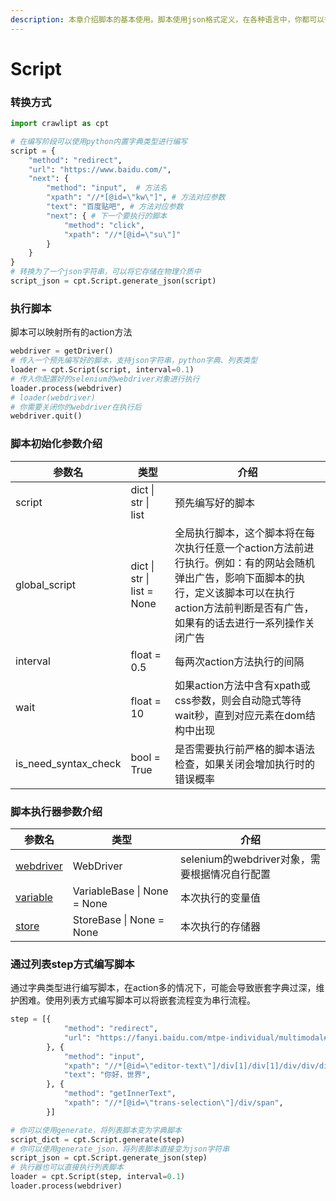 ```yaml
---
description: 本章介绍脚本的基本使用。脚本使用json格式定义，在各种语言中，你都可以很方便将它反序列化。
---
```


# Script

### 转换方式

```python
import crawlipt as cpt

# 在编写阶段可以使用python内置字典类型进行编写
script = { 
    "method": "redirect",
    "url": "https://www.baidu.com/",
    "next": {
        "method": "input",  # 方法名
        "xpath": "//*[@id=\"kw\"]", # 方法对应参数
        "text": "百度贴吧", # 方法对应参数
        "next": { # 下一个要执行的脚本
            "method": "click",
            "xpath": "//*[@id=\"su\"]"
        }
    }
}
# 转换为了一个json字符串，可以将它存储在物理介质中
script_json = cpt.Script.generate_json(script) 
```

### 执行脚本

脚本可以映射所有的action方法

```python
webdriver = getDriver()
# 传入一个预先编写好的脚本，支持json字符串，python字典、列表类型
loader = cpt.Script(script, interval=0.1)
# 传入你配置好的selenium的webdriver对象进行执行
loader.process(webdriver) 
# loader(webdriver) 
# 你需要关闭你的webdriver在执行后
webdriver.quit()
```

### 脚本初始化参数介绍

| 参数名                     | 类型                         | 介绍                                                                                                       |
| ----------------------- | -------------------------- | -------------------------------------------------------------------------------------------------------- |
| script                  | dict \| str \| list        | 预先编写好的脚本                                                                                                 |
| global\_script          | dict \| str \| list = None | 全局执行脚本，这个脚本将在每次执行任意一个action方法前进行执行。例如：有的网站会随机弹出广告，影响下面脚本的执行，定义该脚本可以在执行action方法前判断是否有广告，如果有的话去进行一系列操作关闭广告 |
| interval                | float = 0.5                | 每两次action方法执行的间隔                                                                                         |
| wait                    | float = 10                 | 如果action方法中含有xpath或css参数，则会自动隐式等待wait秒，直到对应元素在dom结构中出现                                                   |
| is\_need\_syntax\_check | bool = True                | 是否需要执行前严格的脚本语法检查，如果关闭会增加执行时的错误概率                                                                         |

### 脚本执行器参数介绍

| 参数名                                                                    | 类型                          | 介绍                              |
| ---------------------------------------------------------------------- | --------------------------- | ------------------------------- |
| [webdriver](https://www.selenium.dev/documentation/webdriver/drivers/) | WebDriver                   | selenium的webdriver对象，需要根据情况自行配置 |
| [variable](variable.md)                                                | VariableBase \| None = None | 本次执行的变量值                        |
| [store](store.md)                                                      | StoreBase \| None = None    | 本次执行的存储器                        |

### 通过列表step方式编写脚本

通过字典类型进行编写脚本，在action多的情况下，可能会导致嵌套字典过深，维护困难。使用列表方式编写脚本可以将嵌套流程变为串行流程。

```python
step = [{
            "method": "redirect",
            "url": "https://fanyi.baidu.com/mtpe-individual/multimodal#/",
        }, {
            "method": "input",
            "xpath": "//*[@id=\"editor-text\"]/div[1]/div[1]/div/div/div/div",
            "text": "你好，世界",
        }, {
            "method": "getInnerText",
            "xpath": "//*[@id=\"trans-selection\"]/div/span",
        }]

# 你可以使用generate，将列表脚本变为字典脚本
script_dict = cpt.Script.generate(step)
# 你可以使用generate_json，将列表脚本直接变为json字符串
script_json = cpt.Script.generate_json(step)
# 执行器也可以直接执行列表脚本
loader = cpt.Script(step, interval=0.1)
loader.process(webdriver) 
```
